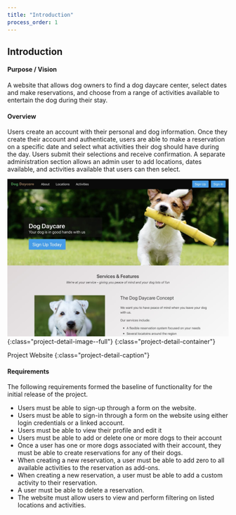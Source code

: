 ```yaml
---
title: "Introduction"
process_order: 1
---
```

## Introduction

#### Purpose / Vision

A website that allows dog owners to find a dog daycare center, select dates and make reservations, and choose from a range of activities available to entertain the dog during their stay.

#### Overview

Users create an account with their personal and dog information. Once they create their account and authenticate, users are able to make a reservation on a specific date and select what activities their dog should have during the day. Users submit their selections and receive confirmation. A separate administration section allows an admin user to add locations, dates available, and activities available that users can then select.

![Project Introduction](../../assets/img/dog-daycare-project.jpg){:class="project-detail-image--full"}
{:class="project-detail-container"}

Project Website
{:class="project-detail-caption"}

#### Requirements

The following requirements formed the baseline of functionality for the initial release of the project.

* Users must be able to sign-up through a form on the website.
* Users must be able to sign-in through a form on the website using either login credentials or a linked account.
* Users must be able to view their profile and edit it
* Users must be able to add or delete one or more dogs to their account
* Once a user has one or more dogs associated with their account, they must be able to create reservations for any of their dogs.
* When creating a new reservation, a user must be able to add zero to all available activities to the reservation as add-ons.
* When creating a new reservation, a user must be able to add a custom activity to their reservation.
* A user must be able to delete a reservation.
* The website must allow users to view and perform filtering on listed locations and activities.